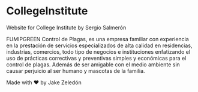 # CollegeInstitute
Website for College Institute by Sergio Salmerón

FUMIPGREEN Control de Plagas, es una empresa familiar con experiencia en la prestación de servicios especializados de alta calidad en residencias, industrias, comercios, todo tipo de negocios e instituciones enfatizando el uso de prácticas correctivas y preventivas simples y económicas para el control de plagas. Además de ser amigable con el medio ambiente sin causar perjuicio al ser humano y mascotas de la familia.

Made with ❤ by Jake Zeledón

